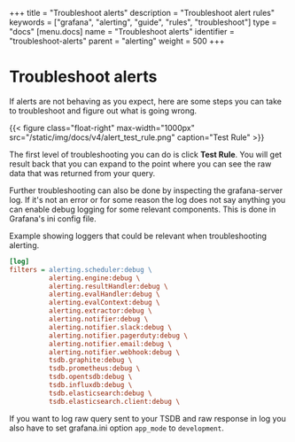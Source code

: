 +++
title = "Troubleshoot alerts"
description = "Troubleshoot alert rules"
keywords = ["grafana", "alerting", "guide", "rules", "troubleshoot"]
type = "docs"
[menu.docs]
name = "Troubleshoot alerts"
identifier = "troubleshoot-alerts"
parent = "alerting"
weight = 500
+++

# Troubleshoot alerts

If alerts are not behaving as you expect, here are some steps you can take to troubleshoot and figure out what is going wrong.

{{< figure class="float-right"  max-width="1000px" src="/static/img/docs/v4/alert_test_rule.png" caption="Test Rule" >}}

The first level of troubleshooting you can do is click **Test Rule**. You will get result back that you can expand to the point where you can see the raw data that was returned from your query.

Further troubleshooting can also be done by inspecting the grafana-server log. If it's not an error or for some reason the log does not say anything you can enable debug logging for some relevant components. This is done in Grafana's ini config file.

Example showing loggers that could be relevant when troubleshooting alerting.

```ini
[log]
filters = alerting.scheduler:debug \
          alerting.engine:debug \
          alerting.resultHandler:debug \
          alerting.evalHandler:debug \
          alerting.evalContext:debug \
          alerting.extractor:debug \
          alerting.notifier:debug \
          alerting.notifier.slack:debug \
          alerting.notifier.pagerduty:debug \
          alerting.notifier.email:debug \
          alerting.notifier.webhook:debug \
          tsdb.graphite:debug \
          tsdb.prometheus:debug \
          tsdb.opentsdb:debug \
          tsdb.influxdb:debug \
          tsdb.elasticsearch:debug \
          tsdb.elasticsearch.client:debug \
```

If you want to log raw query sent to your TSDB and raw response in log you also have to set grafana.ini option `app_mode` to `development`.
